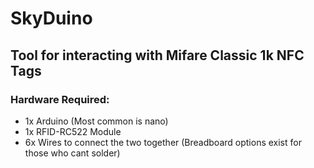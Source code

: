 # SkyDuino
## Tool for interacting with Mifare Classic 1k NFC Tags

### Hardware Required:
- 1x Arduino (Most common is nano)
- 1x RFID-RC522 Module
- 6x Wires to connect the two together (Breadboard options exist for those who cant solder)